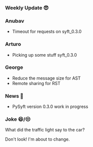 ### Weekly Update :sunglasses:

### Anubav
* Timeout for requests on syft_0.3.0

### Arturo
* Picking up some stuff syft_0.3.0


### George
* Reduce the message size for AST
* Remote sharing for RST


### News :newspaper:

* PySyft version 0.3.0 work in progress

### Joke :laughing:/:unamused:

What did the traffic light say to the car?

Don't look! I'm about to change.